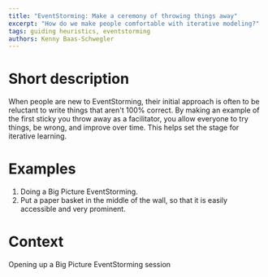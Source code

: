 ```yaml
---
title: "EventStorming: Make a ceremony of throwing things away"
excerpt: "How do we make people comfortable with iterative modeling?"
tags: guiding heuristics, eventstorming
authors: Kenny Baas-Schwegler
---
```


# Short description

When people are new to EventStorming, their initial approach is often to be reluctant to write things that aren't 100% correct. By making an example of the first sticky you throw away as a facilitator, you allow everyone to try things, be wrong, and improve over time. This helps set the stage for iterative learning.

# Examples

1. Doing a Big Picture EventStorming.
2. Put a paper basket in the middle of the wall, so that it is easily accessible and very prominent.

# Context

Opening up a Big Picture EventStorming session
